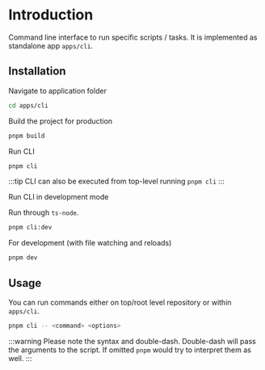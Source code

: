# Introduction

Command line interface to run specific scripts / tasks. It is implemented as standalone app `apps/cli`.

## Installation

Navigate to application folder

```sh
cd apps/cli
```

Build the project for production

```sh
pnpm build
```

Run CLI

```sh
pnpm cli
```

:::tip
CLI can also be executed from top-level running `pnpm cli`
:::

Run CLI in development mode

Run through `ts-node`.

```sh
pnpm cli:dev
```

For development (with file watching and reloads)

```sh
pnpm dev
```

## Usage

You can run commands either on top/root level repository or within `apps/cli`.

```sh
pnpm cli -- <command> <options>
```

:::warning
Please note the syntax and double-dash. Double-dash will pass the arguments to the script. If omitted `pnpm` would try to interpret them as well.
:::
